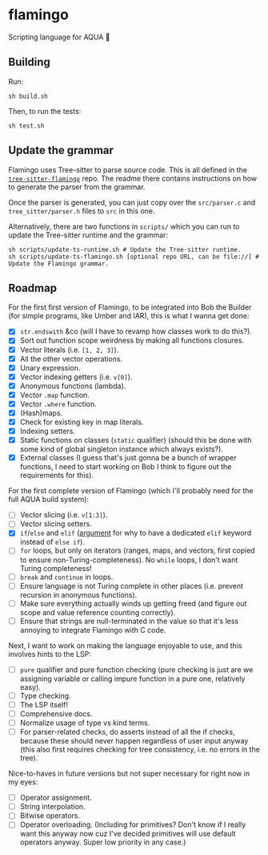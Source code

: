 # flamingo

Scripting language for AQUA 🦩

## Building

Run:

```console
sh build.sh
```

Then, to run the tests:

```console
sh test.sh
```

## Update the grammar

Flamingo uses Tree-sitter to parse source code. This is all defined in the [`tree-sitter-flamingo`](https://github.com/inobulles/tree-sitter-flamingo) repo. The readme there contains instructions on how to generate the parser from the grammar.

Once the parser is generated, you can just copy over the `src/parser.c` and `tree_sitter/parser.h` files to `src` in this one.

Alternatively, there are two functions in `scripts/` which you can run to update the Tree-sitter runtime and the grammar:

```console
sh scripts/update-ts-runtime.sh # Update the Tree-sitter runtime.
sh scripts/update-ts-flamingo.sh [optional repo URL, can be file://] # Update the Flamingo grammar.
```

## Roadmap

For the first first version of Flamingo, to be integrated into Bob the Builder (for simple programs, like Umber and IAR), this is what I wanna get done:

- [x] `str.endswith` &co (will I have to revamp how classes work to do this?).
- [x] Sort out function scope weirdness by making all functions closures.
- [x] Vector literals (i.e. `[1, 2, 3]`).
- [x] All the other vector operations.
- [x] Unary expression.
- [x] Vector indexing getters (i.e. `v[0]`).
- [x] Anonymous functions (lambda).
- [x] Vector `.map` function.
- [x] Vector `.where` function.
- [x] (Hash)maps.
- [x] Check for existing key in map literals.
- [x] Indexing setters.
- [x] Static functions on classes (`static` qualifier) (should this be done with some kind of global singleton instance which always exists?).
- [x] External classes (I guess that's just gonna be a bunch of wrapper functions, I need to start working on Bob I think to figure out the requirements for this).

For the first complete version of Flamingo (which I'll probably need for the full AQUA build system):

- [ ] Vector slicing (i.e. `v[1:3]`).
- [ ] Vector slicing setters.
- [x] `if`/`else` and `elif` ([argument](https://langdev.stackexchange.com/questions/9/why-do-some-pl-choose-to-have-a-dedicated-keyword-for-elseif-instead-of-like-in) for why to have a dedicated `elif` keyword instead of `else if`).
- [ ] `for` loops, but only on iterators (ranges, maps, and vectors, first copied to ensure non-Turing-completeness). No `while` loops, I don't want Turing completeness!
- [ ] `break` and `continue` in loops.
- [ ] Ensure language is not Turing complete in other places (i.e. prevent recursion in anonymous functions).
- [ ] Make sure everything actually winds up getting freed (and figure out scope and value reference counting correctly).
- [ ] Ensure that strings are null-terminated in the value so that it's less annoying to integrate Flamingo with C code.

Next, I want to work on making the language enjoyable to use, and this involves hints to the LSP:

- [ ] `pure` qualifier and pure function checking (pure checking is just are we assigning variable or calling impure function in a pure one, relatively easy).
- [ ] Type checking.
- [ ] The LSP itself!
- [ ] Comprehensive docs.
- [ ] Normalize usage of type vs kind terms.
- [ ] For parser-related checks, do asserts instead of all the if checks, because these should never happen regardless of user input anyway (this also first requires checking for tree consistency, i.e. no errors in the tree).

Nice-to-haves in future versions but not super necessary for right now in my eyes:

- [ ] Operator assignment.
- [ ] String interpolation.
- [ ] Bitwise operators.
- [ ] Operator overloading. (Including for primitives? Don't know if I really want this anyway now cuz I've decided primitives will use default operators anyway. Super low priority in any case.)
